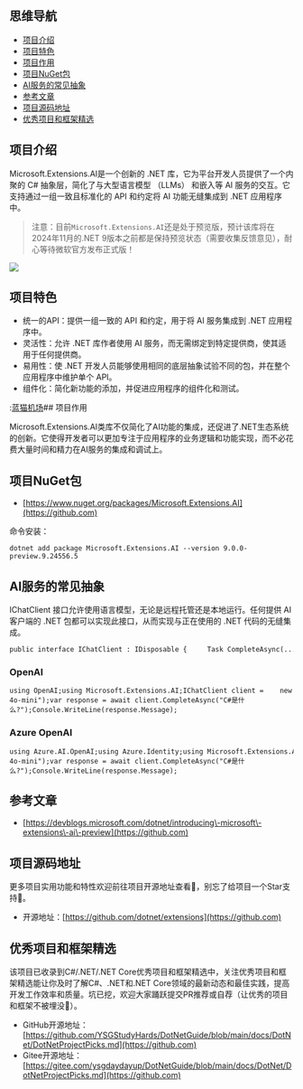 ## 思维导航

* [项目介绍](https://github.com)
* [项目特色](https://github.com)
* [项目作用](https://github.com)
* [项目NuGet包](https://github.com)
* [AI服务的常见抽象](https://github.com)
* [参考文章](https://github.com)
* [项目源码地址](https://github.com)
* [优秀项目和框架精选](https://github.com)

## 项目介绍


Microsoft.Extensions.AI是一个创新的 .NET 库，它为平台开发人员提供了一个内聚的 C\# 抽象层，简化了与大型语言模型 （LLMs） 和嵌入等 AI 服务的交互。它支持通过一组一致且标准化的 API 和约定将 AI 功能无缝集成到 .NET 应用程序中。



> 注意：目前`Microsoft.Extensions.AI`还是处于预览版，预计该库将在2024年11月的.NET 9版本之前都是保持预览状态（需要收集反馈意见），耐心等待微软官方发布正式版！


![](https://img2024.cnblogs.com/blog/1336199/202411/1336199-20241117012932915-660709284.png)


## 项目特色


* 统一的API：提供一组一致的 API 和约定，用于将 AI 服务集成到 .NET 应用程序中。
* 灵活性：允许 .NET 库作者使用 AI 服务，而无需绑定到特定提供商，使其适用于任何提供商。
* 易用性：使 .NET 开发人员能够使用相同的底层抽象试验不同的包，并在整个应用程序中维护单个 API。
* 组件化：简化新功能的添加，并促进应用程序的组件化和测试。


:[蓝猫机场](https://fenfang.org)## 项目作用


Microsoft.Extensions.AI类库不仅简化了AI功能的集成，还促进了.NET生态系统的创新。它使得开发者可以更加专注于应用程序的业务逻辑和功能实现，而不必花费大量时间和精力在AI服务的集成和调试上。


## 项目NuGet包


* [https://www.nuget.org/packages/Microsoft.Extensions.AI](https://github.com)


命令安装：



```
dotnet add package Microsoft.Extensions.AI --version 9.0.0-preview.9.24556.5
```

## AI服务的常见抽象


IChatClient 接口允许使用语言模型，无论是远程托管还是本地运行。任何提供 AI 客户端的 .NET 包都可以实现此接口，从而实现与正在使用的 .NET 代码的无缝集成。



```
public interface IChatClient : IDisposable {     Task CompleteAsync(...);     IAsyncEnumerable CompleteStreamingAsync(...);     ChatClientMetadata Metadata { get; }     TService? GetService(object? key = null) where TService : class; } 
```

### OpenAI



```
using OpenAI;using Microsoft.Extensions.AI;IChatClient client =    new OpenAIClient(Environment.GetEnvironmentVariable("OPENAI_API_KEY"))        .AsChatClient(modelId: "gpt-4o-mini");var response = await client.CompleteAsync("C#是什么?");Console.WriteLine(response.Message);
```

### Azure OpenAI



```
using Azure.AI.OpenAI;using Azure.Identity;using Microsoft.Extensions.AI;IChatClient client =    new AzureOpenAIClient(        new Uri(Environment.GetEnvironmentVariable("AZURE_OPENAI_ENDPOINT")),         new DefaultAzureCredential())            .AsChatClient(modelId: "gpt-4o-mini");var response = await client.CompleteAsync("C#是什么?");Console.WriteLine(response.Message);
```

## 参考文章


* [https://devblogs.microsoft.com/dotnet/introducing\-microsoft\-extensions\-ai\-preview](https://github.com)


## 项目源码地址


更多项目实用功能和特性欢迎前往项目开源地址查看👀，别忘了给项目一个Star支持💖。


* 开源地址：[https://github.com/dotnet/extensions](https://github.com)


## 优秀项目和框架精选


该项目已收录到C\#/.NET/.NET Core优秀项目和框架精选中，关注优秀项目和框架精选能让你及时了解C\#、.NET和.NET Core领域的最新动态和最佳实践，提高开发工作效率和质量。坑已挖，欢迎大家踊跃提交PR推荐或自荐（让优秀的项目和框架不被埋没🤞）。


* GitHub开源地址：[https://github.com/YSGStudyHards/DotNetGuide/blob/main/docs/DotNet/DotNetProjectPicks.md](https://github.com)
* Gitee开源地址：[https://gitee.com/ysgdaydayup/DotNetGuide/blob/main/docs/DotNet/DotNetProjectPicks.md](https://github.com)


